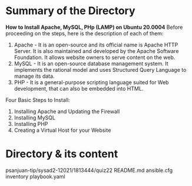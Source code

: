 # Summary of the Directory 

**How to Install Apache, MySQL, PHp (LAMP) on Ubuntu 20.0004**
Before proceeding on the steps, here is the description of each of them:

1. Apache - It is an open-source and its official name is Apache HTTP Server. It is also maintained and developed by the Apache Software Foundation. It allows website owners to serve content on the web. 
2. MySQL - It is an open-source database management system. It implements the rational model and uses Structured Query Language to manage its data. 
3. PHP - It is a general-purpose scripting language suited for Web development, that can also be embedded into HTML. 

Four Basic Steps to Install:

1. Installing Apache and Updating the Firewall 
2. Installing MySQL
3. Installing PHP 
4. Creating a Virtual Host for your Website 

# Directory & its content

psanjuan-tip/sysad2-12021/1813444/quiz22
                                   README.md
                                   ansible.cfg
                                   inventory
                                   playbook.yaml 

